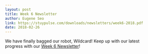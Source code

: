 ```yaml
---
layout: post
title: Week 6 Newsletter
author: Eugene Seo
link: https://stuypulse.com/downloads/newsletters/week6-2018.pdf
date: 2018-02-26
---
```

We have finally bagged our robot, Wildcard! Keep up with our latest progress with our [Week 6 Newsletter](/downloads/newsletters/week6-2018.pdf)!
